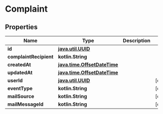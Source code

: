 
# Complaint

## Properties
Name | Type | Description | Notes
------------ | ------------- | ------------- | -------------
**id** | [**java.util.UUID**](java.util.UUID) |  | 
**complaintRecipient** | **kotlin.String** |  | 
**createdAt** | [**java.time.OffsetDateTime**](java.time.OffsetDateTime) |  | 
**updatedAt** | [**java.time.OffsetDateTime**](java.time.OffsetDateTime) |  | 
**userId** | [**java.util.UUID**](java.util.UUID) |  |  [optional]
**eventType** | **kotlin.String** |  |  [optional]
**mailSource** | **kotlin.String** |  |  [optional]
**mailMessageId** | **kotlin.String** |  |  [optional]



